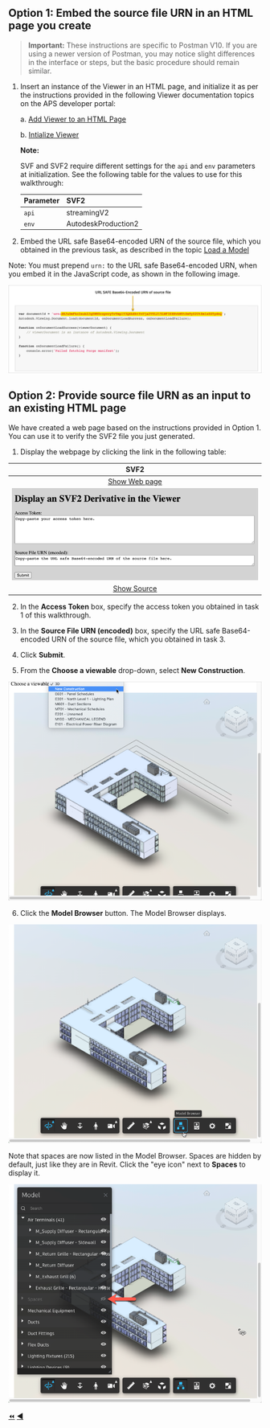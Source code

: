 ## Option 1: Embed the source file URN in an HTML page you create

> **Important:** These instructions are specific to Postman V10. If you are using a newer version of Postman, you may notice slight differences in the interface or steps, but the basic procedure should remain similar.


1. Insert an instance of the Viewer in an HTML page, and initialize it as per the instructions provided in the following Viewer documentation topics on the APS developer portal:

    a. [Add Viewer to an HTML Page](https://aps.autodesk.com/en/docs/viewer/v7/developers_guide/viewer_basics/starting-html/)

    b. [Intialize Viewer](https://aps.autodesk.com/en/docs/viewer/v7/developers_guide/viewer_basics/initialization/)

    **Note:**

    SVF and SVF2 require different settings for the `api` and `env` parameters at initialization. 
    See the following table for the values to use for this walkthrough:


    | Parameter       | SVF2                   |
    |-----------------|------------------------|  
    | `api`           | streamingV2            |
    | `env`           | AutodeskProduction2    |




2. Embed the URL safe Base64-encoded URN of the source file, which you obtained in the previous task, as described in the topic [Load a Model](https://aps.autodesk.com/en/docs/viewer/v7/developers_guide/viewer_basics/load-a-model/)

Note: You must prepend ``urn:`` to the URL safe Base64-encoded URN, when you embed it in the JavaScript code, as shown in the following image.

![URN in Viewer](../images/tutorial_4_urn_in_viewer.png "URN in Viewer")

## Option 2: Provide source file URN as an input to an existing HTML page

We have created a web page based on the instructions provided in Option 1. You can use it to verify the SVF2 file you just generated. 


1. Display the webpage by clicking the link in the following table:

| SVF2                                                                                      |
|:-----------------------------------------------------------------------------------------:|
|[Show Web page](https://autodesk-platform-services.github.io/aps-tutorial-postman/display_svf2.html) |
| ![SVF2 Web Page](../../ModelDerivative_04/images/tutorial_4_urn_in_html_page_svf2.png)                         |
|[Show Source](../../docs/display_svf2.html)                                                |



2. In the **Access Token** box, specify the access token you obtained in task 1 of this walkthrough.

3. In the **Source File URN (encoded)** box, specify the URL safe Base64-encoded URN of the source file, which you obtained in task 3.

4. Click **Submit**.

5. From the **Choose a viewable** drop-down, select **New Construction**.

  ![Select Viewable](../images/tutorial_7_select_viewables.png "Select Viewable")

6. Click the **Model Browser** button. The Model Browser displays.

  ![Select Model Browser](../images/tutorial_7_select_model_browser.png "Select Model Browser")

  Note that spaces are now listed in the Model Browser. Spaces are hidden by default, just like they are in Revit. Click the "eye icon" next to **Spaces** to display it.

  ![Spaces](../images/tutorial_7_spaces.png "Spaces")


[:rewind:](../readme.md "readme.md") [:arrow_backward:](task-3_op2.md "Previous task")
